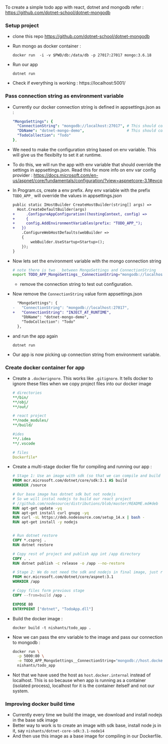 

To create a simple todo app with react, dotnet and mongodb refer : https://github.com/dotnet-school/dotnet-mongodb



### Setup project

- clone this repo  https://github.com/dotnet-school/dotnet-mongodb 

- Run mongo as docker container : 

  ```
  docker run  -i -v $PWD/db:/data/db -p 27017:27017 mongo:3.6.18
  ```

- Run our app 

  ```
  dotnet run
  ```

- Check if everything is working : https://localhost:5001/



### Pass connection string as environment variable

- Currently our docker connection string is defined in appsettings.json as : 

  ```yaml
  "MongoSettings": {
    "ConnectionString": "mongodb://localhost:27017", # This should come from env variable
    "DbName": "dotnet-mongo-demo",                   # This should come from env variable
    "TodoCollection": "Todo"
  },
  ```

  

- We need to make the configuration string based on env variable. This will give us the flexibilty to set it at runtime.

- To do this, we will run the app with env variable that should override the settings in appsettings.json. Read this for more info on env var config provider : https://docs.microsoft.com/en-us/aspnet/core/fundamentals/configuration/?view=aspnetcore-3.1#evcp

- In Program.cs, create a env prefix. Any env variable with the prefix `TODO_APP_`  will override the values in appsettings.json

  ```diff
  public static IHostBuilder CreateHostBuilder(string[] args) =>
  	Host.CreateDefaultBuilder(args)
  +		.ConfigureAppConfiguration((hostingContext, config) =>
  +		{
  +	    config.AddEnvironmentVariables(prefix: "TODO_APP_");
  +   })
      .ConfigureWebHostDefaults(webBuilder =>
      {
    	  webBuilder.UseStartup<Startup>();
      });
  }
  ```

- Now lets set the environment variable with the mongo connection string

  ```bash
  # note there is two _ between MongoSettings and ConnectionString
  export TODO_APP_MongoSettings__ConnectionString="mongodb://localhost:27017"
  ```

  - remove the connection string to test out configuration.

- Now remove the `ConnectionString` value form appsettings.json 

  ```DIFF
    "MongoSettings": {
  -   "ConnectionString": "mongodb://localhost:27017",
  +   "ConnectionString": "INJECT_AT_RUNTIME",
      "DbName": "dotnet-mongo-demo",
      "TodoCollection": "Todo"
    },
  ```

- and run the app again

  ```
  dotnet run
  ```

- Our app is now picking up connection string from environment variable.



### Create docker container for app

- Create a `.dockerignore`. This works like `.gitignore`. It tells docker to ignore these files when we copy project files into our docker image

  ```yaml
  # directories
  **/bin/
  **/obj/
  **/out/
  
  # react project
  **/node_modules/
  **/build/
  
  #ides
  **/.idea
  **/.vscode
  
  # files
  Dockerfile*
  ```
  
- Create a multi-stage docker file for compiling and running our app : 

  ```dockerfile
  # Stage 1: Use an image with sdk (so that we can compile and build app)
  FROM mcr.microsoft.com/dotnet/core/sdk:3.1 AS build
  WORKDIR /source
  
  # Our base image has dotnet sdk but not nodejs
  # So we will instal nodejs to build our react project
  # //github.com/nodesource/distributions/blob/master/README.md#deb
  RUN apt-get update -yq 
  RUN apt-get install curl gnupg -yq 
  RUN curl -sL https://deb.nodesource.com/setup_14.x | bash -
  RUN apt-get install -y nodejs
  
  
  # Run dotnet restore
  COPY *.csproj .
  RUN dotnet restore
  
  # Copy rest of project and publish app int /app directory
  COPY . .
  RUN dotnet publish -c release -o /app --no-restore
  
  # Stage 2: We do not need the sdk and nodejs in final image, just runtime (smaller efficient image)
  FROM mcr.microsoft.com/dotnet/core/aspnet:3.1
  WORKDIR /app
  
  # Copy files form previous stage 
  COPY --from=build /app .
  
  EXPOSE 80
  ENTRYPOINT ["dotnet", "TodoApp.dll"]
  ```

- Build the docker image : 

  ```
  docker build -t nishants/todo_app .
  ```

- Now we can pass the env variable to the image and pass our connection to mongodb :

  ```bash
  docker run \
    -p 5000:80 \
    -e TODO_APP_MongoSettings__ConnectionString="mongodb://host.docker.internal:27017" \
    nishants/todo_app
  ```

- Not that we have used the host as `host.docker.internal` instead of localhost. This is so because when app is running as a container (isolated process), localhost for it is the container itelself and not our system.





### Improving docker build time

- Currently every time we build the image, we download and install nodejs in the base sdk image
- Better way to work is to create an image with sdk base, install node js in it, say `nishants/dotnet-core-sdk:3.1-node14`
- And then use this image as a base image for compiling in our Dockerfile.